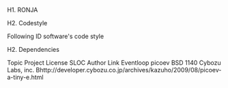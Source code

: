 H1. RONJA

H2. Codestyle

Following ID software's code style

H2. Dependencies

Topic		Project		License		SLOC		Author			Link
Eventloop	picoev		BSD		1140		Cybozu Labs, inc.	Bhttp://developer.cybozu.co.jp/archives/kazuho/2009/08/picoev-a-tiny-e.html




